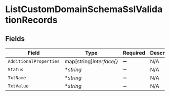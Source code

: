 # ListCustomDomainSchemaSslValidationRecords


## Fields

| Field                    | Type                     | Required                 | Description              |
| ------------------------ | ------------------------ | ------------------------ | ------------------------ |
| `AdditionalProperties`   | map[string]*interface{}* | :heavy_minus_sign:       | N/A                      |
| `Status`                 | **string*                | :heavy_minus_sign:       | N/A                      |
| `TxtName`                | **string*                | :heavy_minus_sign:       | N/A                      |
| `TxtValue`               | **string*                | :heavy_minus_sign:       | N/A                      |